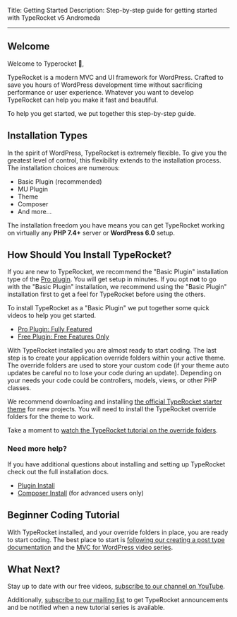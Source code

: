 Title: Getting Started
Description: Step-by-step guide for getting started with TypeRocket v5 Andromeda 

---

## Welcome

Welcome to Typerocket 👋,

TypeRocket is a modern MVC and UI framework for WordPress. Crafted to save you hours of WordPress development time without sacrificing performance or user experience. Whatever you want to develop TypeRocket can help you make it fast and beautiful.

To help you get started, we put together this step-by-step guide.

## Installation Types

In the spirit of WordPress, TypeRocket is extremely flexible. To give you the greatest level of control, this flexibility extends to the installation process. The installation choices are numerous:

- Basic Plugin (recommended)
- MU Plugin
- Theme
- Composer
- And more...

The installation freedom you have means you can get TypeRocket working on virtually any **PHP 7.4+** server or **WordPress 6.0** setup.

## How Should You Install TypeRocket?

If you are new to TypeRocket, we recommend the "Basic Plugin" installation type of the [Pro plugin](/pro). You will get setup in minutes. If you opt **not** to go with the "Basic Plugin" installation, we recommend using the "Basic Plugin" installation first to get a feel for TypeRocket before using the others.

To install TypeRocket as a "Basic Plugin" we put together some quick videos to help you get started.

- [Pro Plugin: Fully Featured](https://youtu.be/QZZkVCtUCbo)
- [Free Plugin: Free Features Only](https://youtu.be/JNbSneZXBm4)

With TypeRocket installed you are almost ready to start coding. The last step is to create your application override folders within your active theme. The override folders are used to store your custom code (if your theme auto updates be careful no to lose your code during an update). Depending on your needs your code could be controllers, models, views, or other PHP classes.

We recommend downloading and installing [the official TypeRocket starter theme](https://github.com/TypeRocket/theme) for new projects. You will need to install the TypeRocket override folders for the theme to work.

Take a moment to [watch the TypeRocket tutorial on the override folders](https://youtu.be/tXPn7wUfBdo).

### Need more help?

If you have additional questions about installing and setting up TypeRocket check out the full installation docs.

- [Plugin Install](/docs/v5/install-via-plugin/)
- [Composer Install](/docs/v5/install-via-composer/) (for advanced users only)

## Beginner Coding Tutorial

With TypeRocket installed, and your override folders in place, you are ready to start coding. The best place to start is  [following our creating a post type documentation](/docs/v5/post-types-making/) and the [MVC for WordPress video series](https://www.youtube.com/playlist?list=PLh6jokL0yBPT6uJPnMFcZJJ1PzNs8XaK8).

## What Next?

Stay up to date with our free videos, [subscribe to our channel on YouTube](https://www.youtube.com/typerocket).

Additionally, [subscribe to our mailing list](https://us8.list-manage.com/subscribe?u=7bbb7409e86c85970f6150c5e&id=1d45a226d0) to get TypeRocket announcements and be notified when a new tutorial series is available.